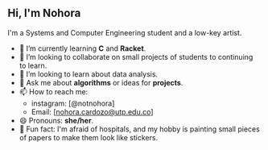 ## Hi, I'm Nohora
I'm a Systems and Computer Engineering student and a low-key artist.

- 🌱 I’m currently learning **C** and **Racket**.
- 👯 I’m looking to collaborate on small projects of students to continuing to learn.
- 🌱 I’m looking to learn about data analysis.
- 💬 Ask me about **algorithms** or ideas for **projects**.
- 📫 How to reach me:
  - instagram: [@notnohora]
  - Email: [nohora.cardozo@utp.edu.co]
- 😄 Pronouns: **she/her**.
- 🤔 Fun fact: I'm afraid of hospitals, and my hobby is painting small pieces of papers to make them look like stickers.
